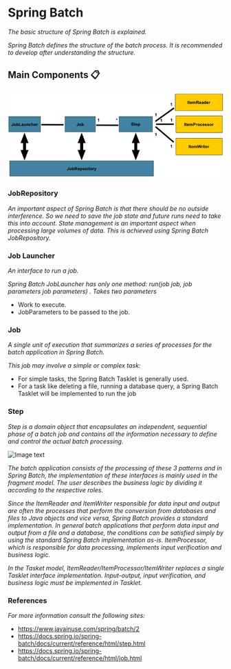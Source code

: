 # Spring Batch

_The basic structure of Spring Batch is explained._

_Spring Batch defines the structure of the batch process. It is recommended to develop after understanding the structure._

## Main Components 📋

![Image text](https://github.com/MaFernandaLopeZ/academiaXideralNov2022/blob/main/Semana%203/Diagrama%20Spring%20Batch/spring-batch-reference-model.png)

### JobRepository
_An important aspect of Spring Batch is that there should be no outside interference. So we need to save the job state and future runs need to take this into account. State management is an important aspect when processing large volumes of data. This is achieved using Spring Batch JobRepository._

### Job Launcher
_An interface to run a job._

_Spring Batch JobLauncher has only one method: run(job job, job parameters job parameters) . Takes two parameters_

- Work to execute.
- JobParameters to be passed to the job.

### Job
_A single unit of execution that summarizes a series of processes for the batch application in Spring Batch._

_This job may involve a simple or complex task:_

- For simple tasks, the Spring Batch Tasklet is generally used.
- For a task like deleting a file, running a database query, a Spring Batch Tasklet will be implemented to run the job

### Step
_Step is a domain object that encapsulates an independent, sequential phase of a batch job and contains all the information necessary to define and control the actual batch processing._

![Image text](https://github.com/MaFernandaLopeZ/academiaXideralNov2022/blob/main/Semana%203/step.png)

_The batch application consists of the processing of these 3 patterns and in Spring Batch, the implementation of these interfaces is mainly used in the fragment model.
The user describes the business logic by dividing it according to the respective roles._

_Since the ItemReader and ItemWriter responsible for data input and output are often the processes that perform the conversion from databases and files to Java objects and vice versa, Spring Batch provides a standard implementation. In general batch applications that perform data input and output from a file and a database, the conditions can be satisfied simply by using the standard Spring Batch implementation as-is. ItemProcessor, which is responsible for data processing, implements input verification and business logic._

_In the Tasket model, ItemReader/ItemProcessor/ItemWriter replaces a single Tasklet interface implementation. Input-output, input verification, and business logic must be implemented in Tasklet._


### References
_For more information consult the following sites:_

- https://www.javainuse.com/spring/batch/2
- https://docs.spring.io/spring-batch/docs/current/reference/html/step.html
- https://docs.spring.io/spring-batch/docs/current/reference/html/job.html